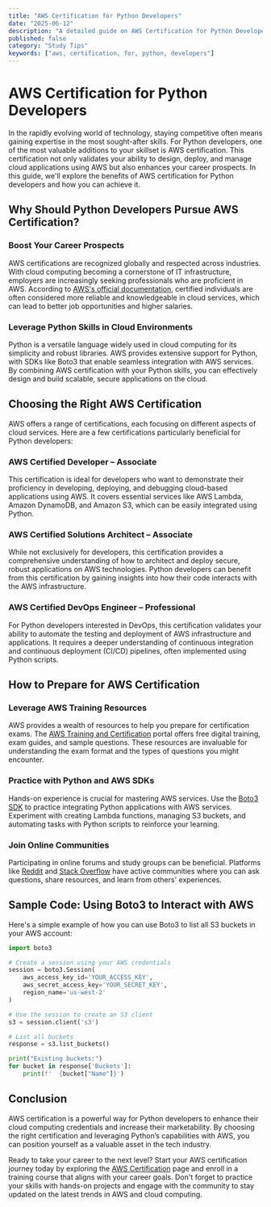 ```yaml
---
title: "AWS Certification for Python Developers"
date: "2025-06-12"
description: "A detailed guide on AWS Certification for Python Developers"
published: false
category: "Study Tips"
keywords: ["aws, certification, for, python, developers"]
---
```


# AWS Certification for Python Developers

In the rapidly evolving world of technology, staying competitive often means gaining expertise in the most sought-after skills. For Python developers, one of the most valuable additions to your skillset is AWS certification. This certification not only validates your ability to design, deploy, and manage cloud applications using AWS but also enhances your career prospects. In this guide, we'll explore the benefits of AWS certification for Python developers and how you can achieve it.

## Why Should Python Developers Pursue AWS Certification?

### Boost Your Career Prospects

AWS certifications are recognized globally and respected across industries. With cloud computing becoming a cornerstone of IT infrastructure, employers are increasingly seeking professionals who are proficient in AWS. According to [AWS's official documentation](https://aws.amazon.com/certification/), certified individuals are often considered more reliable and knowledgeable in cloud services, which can lead to better job opportunities and higher salaries.

### Leverage Python Skills in Cloud Environments

Python is a versatile language widely used in cloud computing for its simplicity and robust libraries. AWS provides extensive support for Python, with SDKs like Boto3 that enable seamless integration with AWS services. By combining AWS certification with your Python skills, you can effectively design and build scalable, secure applications on the cloud.

## Choosing the Right AWS Certification

AWS offers a range of certifications, each focusing on different aspects of cloud services. Here are a few certifications particularly beneficial for Python developers:

### AWS Certified Developer – Associate

This certification is ideal for developers who want to demonstrate their proficiency in developing, deploying, and debugging cloud-based applications using AWS. It covers essential services like AWS Lambda, Amazon DynamoDB, and Amazon S3, which can be easily integrated using Python.

### AWS Certified Solutions Architect – Associate

While not exclusively for developers, this certification provides a comprehensive understanding of how to architect and deploy secure, robust applications on AWS technologies. Python developers can benefit from this certification by gaining insights into how their code interacts with the AWS infrastructure.

### AWS Certified DevOps Engineer – Professional

For Python developers interested in DevOps, this certification validates your ability to automate the testing and deployment of AWS infrastructure and applications. It requires a deeper understanding of continuous integration and continuous deployment (CI/CD) pipelines, often implemented using Python scripts.

## How to Prepare for AWS Certification

### Leverage AWS Training Resources

AWS provides a wealth of resources to help you prepare for certification exams. The [AWS Training and Certification](https://aws.amazon.com/training/) portal offers free digital training, exam guides, and sample questions. These resources are invaluable for understanding the exam format and the types of questions you might encounter.

### Practice with Python and AWS SDKs

Hands-on experience is crucial for mastering AWS services. Use the [Boto3 SDK](https://boto3.amazonaws.com/v1/documentation/api/latest/index.html) to practice integrating Python applications with AWS services. Experiment with creating Lambda functions, managing S3 buckets, and automating tasks with Python scripts to reinforce your learning.

### Join Online Communities

Participating in online forums and study groups can be beneficial. Platforms like [Reddit](https://www.reddit.com/r/aws/) and [Stack Overflow](https://stackoverflow.com/questions/tagged/aws) have active communities where you can ask questions, share resources, and learn from others' experiences.

## Sample Code: Using Boto3 to Interact with AWS

Here's a simple example of how you can use Boto3 to list all S3 buckets in your AWS account:

```python
import boto3

# Create a session using your AWS credentials
session = boto3.Session(
    aws_access_key_id='YOUR_ACCESS_KEY',
    aws_secret_access_key='YOUR_SECRET_KEY',
    region_name='us-west-2'
)

# Use the session to create an S3 client
s3 = session.client('s3')

# List all buckets
response = s3.list_buckets()

print("Existing buckets:")
for bucket in response['Buckets']:
    print(f'  {bucket["Name"]}')
```

## Conclusion

AWS certification is a powerful way for Python developers to enhance their cloud computing credentials and increase their marketability. By choosing the right certification and leveraging Python’s capabilities with AWS, you can position yourself as a valuable asset in the tech industry.

Ready to take your career to the next level? Start your AWS certification journey today by exploring the [AWS Certification](https://aws.amazon.com/certification/) page and enroll in a training course that aligns with your career goals. Don't forget to practice your skills with hands-on projects and engage with the community to stay updated on the latest trends in AWS and cloud computing.